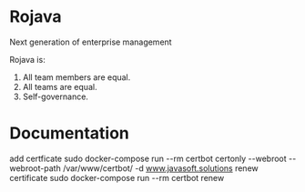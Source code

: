 # Rojava
Next generation of enterprise management

Rojava is:
1. All team members are equal.
2. All teams are equal.
3. Self-governance.

# Documentation
add certficate
sudo docker-compose run --rm  certbot certonly --webroot --webroot-path /var/www/certbot/ -d www.javasoft.solutions
renew certificate
sudo docker-compose run --rm certbot renew
